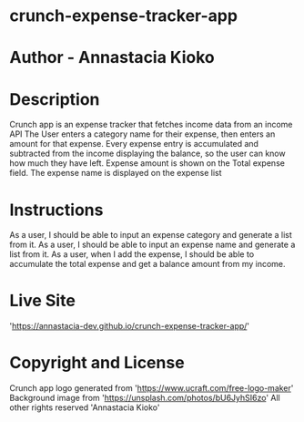 # crunch-expense-tracker-app

# Author - Annastacia Kioko

# Description
Crunch app is an expense tracker that fetches income data from an income API
The User enters a category name for their expense, then enters an amount for that expense.
Every expense entry is accumulated and subtracted from the income displaying the balance,
so the user can know how much they have left.
Expense amount is shown on the Total expense field.
The expense name is displayed on the expense list

# Instructions

As a user, I should be able to input an expense category and generate a list from it.
As a user, I should be able to input an expense name and generate a list from it.
As a user, when I add the expense, I should be able to accumulate the total expense and get a balance amount from my income.

# Live Site
'https://annastacia-dev.github.io/crunch-expense-tracker-app/'

# Copyright and License
Crunch app logo generated from 'https://www.ucraft.com/free-logo-maker'
Background image from 'https://unsplash.com/photos/bU6JyhSI6zo'
All other rights reserved 'Annastacia Kioko'